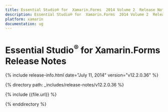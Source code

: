 ```yaml
---
title: Essential Studio® for  Xamarin.Forms  2014 Volume 2  Release Notes  
description: Essential Studio® for  Xamarin.Forms  2014 Volume 2  Release Notes  
platform: xamarin
documentation: ug
---
```


# Essential Studio<sup>®</sup> for  Xamarin.Forms  Release Notes  

{% include release-info.html date="July 11, 2014"  version="v12.2.0.36" %} 


{% directory path: _includes/release-notes/v12.2.0.36 %}

{% include {{file.url}} %}

{% enddirectory %}